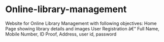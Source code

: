 # Online-library-management
Website for Online Library Management with following objectives:  Home Page showing library details and images  User Registration â€“ Full Name, Mobile Number, ID Proof, Address, user id, password
